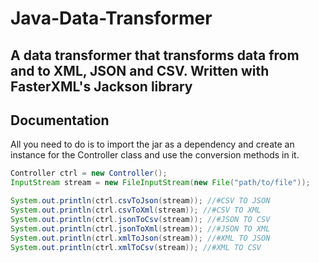 # Java-Data-Transformer
A data transformer that transforms data from and to XML, JSON and CSV. Written with FasterXML's Jackson library
-----------------------------------------------------------------------------------------------------------------------------------
## Documentation

All you need to do is to import the jar as a dependency and create an instance for the Controller class and use the conversion methods in it.
```java
Controller ctrl = new Controller();
InputStream stream = new FileInputStream(new File("path/to/file"));

System.out.println(ctrl.csvToJson(stream)); //#CSV TO JSON
System.out.println(ctrl.csvToXml(stream)); //#CSV TO XML
System.out.println(ctrl.jsonToCsv(stream)); //#JSON TO CSV
System.out.println(ctrl.jsonToXml(stream)); //#JSON TO XML
System.out.println(ctrl.xmlToJson(stream)); //#XML TO JSON
System.out.println(ctrl.xmlToCsv(stream)); //#XML TO CSV
```
